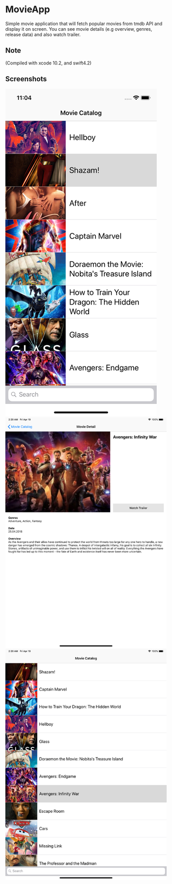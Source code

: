 # MovieApp

Simple movie application that will fetch popular movies from tmdb API and display it on screen.
You can see movie details (e.g overview, genres, release data) and also watch trailer.

## Note
(Compiled with xcode 10.2, and swift4.2)

## Screenshots

![](/Screenshots/5.png)
![](/Screenshots/6.png)
![](/Screenshots/7.png)
